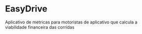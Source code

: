 # EasyDrive
Aplicativo de metricas para motoristas de aplicativo que calcula a viabilidade financeira das corridas
